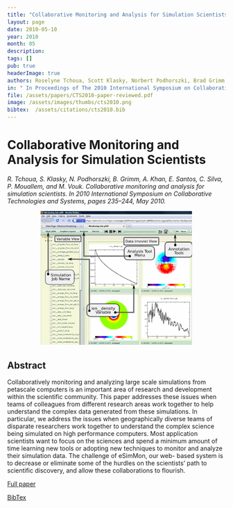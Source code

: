 ```yaml
---
title: "Collaborative Monitoring and Analysis for Simulation Scientists"
layout: page
date: 2010-05-10
year: 2010
month: 05
description:
tags: []
pub: true
headerImage: true
authors: Roselyne Tchoua, Scott Klasky, Norbert Podhorszki, Brad Grimm, Ayla Khan, Emanuele Santos, Claudio Silva, Pierre Mouallem and Mladen Vouk
in: " In Proceedings of The 2010 International Symposium on Collaborative Technologies and Systems (CTS 2010), pp. 235-244"
file: /assets/papers/CTS2010-paper-reviewed.pdf
image: /assets/images/thumbs/cts2010.png
bibtex:  /assets/citations/cts2010.bib
---
```


# Collaborative Monitoring and Analysis for Simulation Scientists

*R. Tchoua, S. Klasky, N. Podhorszki, B. Grimm, A. Khan, E. Santos, C. Silva, P. Mouallem, and M. Vouk. Collaborative monitoring and analysis for simulation scientists. In 2010 International Symposium on Collaborative Technologies and Systems, pages 235–244, May 2010.*

<center><img src="/assets/images/thumbs/cts2010.png" style="width: 70%;" /></center>

## Abstract
Collaboratively monitoring and analyzing large scale simulations from petascale computers is an important area of research and development within the scientific community. This paper addresses these issues when teams of colleagues from different research areas work together to help understand the complex data generated from these simulations. In particular, we address the issues when geographically diverse teams of disparate researchers work together to understand the complex science being simulated on high performance computers. Most application scientists want to focus on the sciences and spend a minimum amount of time learning new tools or adopting new techniques to monitor and analyze their simulation data. The challenge of eSimMon, our web- based system is to decrease or eliminate some of the hurdles on the scientists’ path to scientific discovery, and allow these collaborations to flourish.

[Full paper](/assets/papers/CTS2010-paper-reviewed.pdf)

[BibTex](/assets/citations/cts2010.bib) 